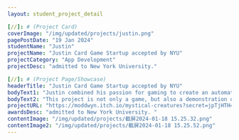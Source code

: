 ```yaml
---
layout: student_project_detail

[//]: # (Project Card)
coverImage: "/img/updated/projects/justin.png"
pagePostDate: "19 Jan 2024"
studentName: "Justin"
projectName: "Justin Card Game Startup accepted by NYU"
projectCategory: "App Development"
projectDesc: "admitted to New York University."

[//]: # (Project Page/Showcase)
headerTitle: "Justin Card Game Startup accepted by NYU"
bodyText1: "Justin combined his passion for gaming to create an automatic battle game about mythical creatures, in which players command minions representing different mythical creatures. This is not only a battle of strategy and wisdom, but also an adventure into the world of mythology."
bodyText2: "This project is not only a game, but also a demonstration of Justin's wisdom and creativity, and a reflection of his entrepreneurial success. His success has not only won him the favor of the prestigious New York University, but also set an example for other Coding Mind students."
projectURL: "https://moddwyn.itch.io/mystical-creatures?secret=jpTjHTH4EiBtuqmVUwgq5sCjAw/"
awardsDesc: "admitted to New York University. "
contentImage: "/img/updated/projects/截屏2024-01-18 15.25.32.png"
contentImage2: "/img/updated/projects/截屏2024-01-18 15.25.52.png"
---
```

